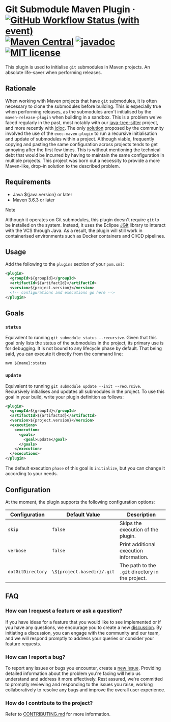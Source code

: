 # Git Submodule Maven Plugin &middot; [![GitHub Workflow Status (with event)](https://img.shields.io/github/actions/workflow/status/seart-group/git-submodule-maven-plugin/package.yml)](https://github.com/seart-group/git-submodule-maven-plugin/actions/workflows/package.yml) [![Maven Central](https://img.shields.io/maven-central/v/ch.usi.si.seart/git-submodule-maven-plugin)](https://central.sonatype.com/artifact/ch.usi.si.seart/git-submodule-maven-plugin) [![javadoc](https://javadoc.io/badge2/ch.usi.si.seart/git-submodule-maven-plugin/javadoc.svg)](https://javadoc.io/doc/ch.usi.si.seart/git-submodule-maven-plugin) [![MIT license](https://img.shields.io/github/license/seart-group/git-submodule-maven-plugin)](https://github.com/seart-group/git-submodule-maven-plugin/blob/master/LICENSE)

This plugin is used to initialise `git` submodules in Maven projects. An absolute life-saver when performing releases.

## Rationale

When working with Maven projects that have `git` submodules, it is often necessary to clone the submodules before
building. This is especially true when performing releases, as the submodules aren't initialised by the
`maven-release-plugin` when building in a sandbox. This is a problem we've faced regularly in the past, most notably
with our [java-tree-sitter](https://github.com/seart-group/java-tree-sitter) project, and more recently with
[jcloc](https://github.com/seart-group/jcloc). The only [solution](https://stackoverflow.com/q/6938142/17173324)
proposed by the community involved the use of the `exec-maven-plugin` to run a recursive initialisation and update of
submodules within a project. Although viable, frequently copying and pasting the same configuration across projects
tends to get annoying after the first few times. This is without mentioning the technical debt that would be incurred by
having to maintain the same configuration in multiple projects. This project was born out a necessity to provide a more
Maven-like, drop-in solution to the described problem.

## Requirements

* Java ${java.version} or later
* Maven 3.6.3 or later

> [!NOTE]
> Although it operates on Git submodules, this plugin doesn't require `git` to be installed on the system. Instead, it
> uses the Eclipse [JGit](https://www.eclipse.org/jgit/) library to interact with the VCS through Java. As a result, the
> plugin will still work in containerised environments such as Docker containers and CI/CD pipelines.

## Usage

Add the following to the `plugins` section of your `pom.xml`:

```xml
<plugin>
  <groupId>${groupId}</groupId>
  <artifactId>${artifactId}</artifactId>
  <version>${project.version}</version>
  <!-- configurations and executions go here -->  
</plugin>
```

## Goals

### `status`

Equivalent to running `git submodule status --recursive`. Given that this goal only lists the status of the submodules
in the project, its primary use is for debugging. It is not bound to any lifecycle phase by default. That being said,
you can execute it directly from the command line:

```shell
mvn ${name}:status
```

### `update`

Equivalent to running `git submodule update --init --recursive`. Recursively initialises and updates all submodules in
the project. To use this goal in your build, write your plugin definition as follows:

```xml
<plugin>
  <groupId>${groupId}</groupId>
  <artifactId>${artifactId}</artifactId>
  <version>${project.version}</version>
  <executions>
    <execution>
      <goals>
        <goal>update</goal>
      </goals>
    </execution>
  </executions>
</plugin>
```

The default execution `phase` of this goal is `initialize`, but you can change it according to your needs.

## Configuration

At the moment, the plugin supports the following configuration options:

| Configuration     | Default Value             | Description                                      |
|-------------------|---------------------------|--------------------------------------------------|
| `skip`            | `false`                   | Skips the execution of the plugin.               |
| `verbose`         | `false`                   | Print additional execution information.          |
| `dotGitDirectory` | `\${project.basedir}/.git` | The path to the `.git` directory in the project. |

## FAQ

### How can I request a feature or ask a question?

If you have ideas for a feature that you would like to see implemented or if you have any questions, we encourage you to
create a new [discussion](${url}/discussions). By initiating a discussion, you can engage with the community and our
team, and we will respond promptly to address your queries or consider your feature requests.

### How can I report a bug?

To report any issues or bugs you encounter, create a [new issue](${url}/issues). Providing detailed information about
the problem you're facing will help us understand and address it more effectively. Rest assured, we're committed to
promptly reviewing and responding to the issues you raise, working collaboratively to resolve any bugs and improve the
overall user experience.

### How do I contribute to the project?

Refer to [CONTRIBUTING.md](/CONTRIBUTING.md) for more information.
